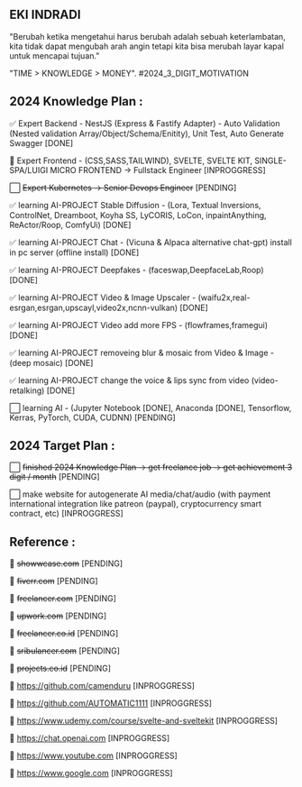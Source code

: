 ## EKI INDRADI
"Berubah ketika mengetahui harus berubah adalah sebuah keterlambatan, kita tidak dapat mengubah arah angin tetapi kita bisa merubah layar kapal untuk mencapai tujuan."

"TIME > KNOWLEDGE > MONEY". #2024_3_DIGIT_MOTIVATION

## 2024 Knowledge Plan :

:white_check_mark: Expert Backend - NestJS (Express & Fastify Adapter) - Auto Validation (Nested validation Array/Object/Schema/Enitity), Unit Test, Auto Generate Swagger [DONE]

:white_square_button: Expert Frontend - (CSS,SASS,TAILWIND), SVELTE, SVELTE KIT, SINGLE-SPA/LUIGI MICRO FRONTEND -> Fullstack Engineer [INPROGGRESS]
 
:white_large_square: ~~Expert Kubernetes -> Senior Devops Engineer~~ [PENDING]

:white_check_mark: learning AI-PROJECT Stable Diffusion - (Lora, Textual Inversions, ControlNet, Dreamboot, Koyha SS, LyCORIS, LoCon, inpaintAnything, ReActor/Roop, ComfyUi) [DONE] 

:white_check_mark: learning AI-PROJECT Chat - (Vicuna & Alpaca alternative chat-gpt) install in pc server (offline install) [DONE] 

:white_check_mark: learning AI-PROJECT Deepfakes - (faceswap,DeepfaceLab,Roop) [DONE] 

:white_check_mark: learning AI-PROJECT Video & Image Upscaler - (waifu2x,real-esrgan,esrgan,upscayl,video2x,ncnn-vulkan) [DONE] 

:white_check_mark: learning AI-PROJECT Video add more FPS - (flowframes,framegui) [DONE] 

:white_check_mark: learning AI-PROJECT removeing blur & mosaic from Video & Image - (deep mosaic) [DONE] 

:white_check_mark: learning AI-PROJECT change the voice & lips sync from video (video-retalking) [DONE] 

:white_large_square: learning AI - (Jupyter Notebook [DONE], Anaconda [DONE], Tensorflow, Kerras, PyTorch, CUDA, CUDNN) [PENDING]

## 2024 Target Plan :

:white_large_square: ~~finished 2024 Knowledge Plan -> get freelance job -> get achievement 3 digit / month~~ [PENDING]

:white_large_square: make website for autogenerate AI media/chat/audio (with payment international integration like patreon (paypal), cryptocurrency smart contract, etc) [INPROGGRESS]


## Reference : 

:link: ~~showwcase.com~~ [PENDING]

:link: ~~fiverr.com~~ [PENDING]

:link: ~~freelancer.com~~ [PENDING]

:link: ~~upwork.com~~ [PENDING]

:link: ~~freelancer.co.id~~ [PENDING]

:link: ~~sribulancer.com~~ [PENDING]

:link: ~~projects.co.id~~ [PENDING]

:link: https://github.com/camenduru [INPROGGRESS]

:link: https://github.com/AUTOMATIC1111 [INPROGGRESS]

:link: https://www.udemy.com/course/svelte-and-sveltekit [INPROGGRESS]

:link: https://chat.openai.com [INPROGGRESS]

:link: https://www.youtube.com [INPROGGRESS]

:link: https://www.google.com [INPROGGRESS]